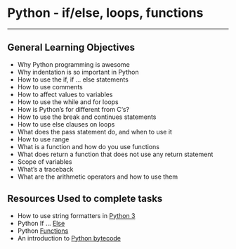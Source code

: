 # Python - if/else, loops, functions
---
## General Learning Objectives

- Why Python programming is awesome
- Why indentation is so important in Python
- How to use the if, if ... else statements
- How to use comments
- How to affect values to variables
- How to use the while and for loops
- How is Python’s for different from C‘s?
- How to use the break and continues statements
- How to use else clauses on loops
- What does the pass statement do, and when to use it
- How to use range
- What is a function and how do you use functions
- What does return a function that does not use any return statement
- Scope of variables
- What’s a traceback
- What are the arithmetic operators and how to use them

## Resources Used to complete tasks

* How to use string formatters in [Python 3](https://www.digitalocean.com/community/tutorials/how-to-use-string-formatters-in-python-3)
* Python If ... [Else](https://www.w3schools.com/python/python_conditions.asp)
* Python [Functions](https://www.tutorialspoint.com/python/python_functions.htm)
* An introduction to [Python bytecode](https://opensource.com/article/18/4/introduction-python-bytecode)
